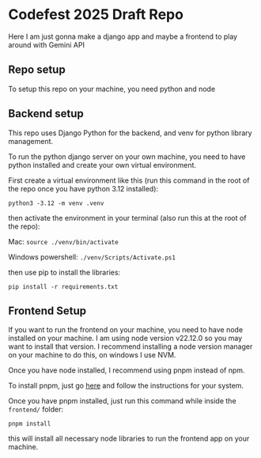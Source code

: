 # Codefest 2025 Draft Repo

Here I am just gonna make a django app and maybe a frontend to play around with Gemini API

## Repo setup

To setup this repo on your machine, you need python and node

## Backend setup

This repo uses Django Python for the backend, and venv for python library management.

To run the python django server on your own machine, you need to have python installed and create your own virtual environment.

First create a virtual environment like this (run this command in the root of the repo once you have python 3.12 installed):
```
python3 -3.12 -m venv .venv
```

then activate the environment in your terminal (also run this at the root of the repo):

Mac: `source ./venv/bin/activate`

Windows powershell: `./venv/Scripts/Activate.ps1`


then use pip to install the libraries:
```
pip install -r requirements.txt
```

## Frontend Setup

If you want to run the frontend on your machine, you need to have node installed on your machine. I am using node version v22.12.0 so you may want to install that version. I recommend installing a node version manager on your machine to do this, on windows I use NVM.

Once you have node installed, I recommend using pnpm instead of npm.

To install pnpm, just go [here](https://pnpm.io/installation) and follow the instructions for your system.

Once you have pnpm installed, just run this command while inside the `frontend/` folder:

```
pnpm install
```

this will install all necessary node libraries to run the frontend app on your machine.